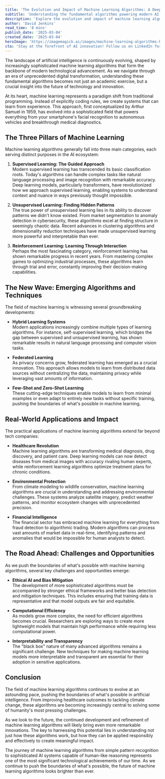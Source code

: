 ```yaml
---
title: 'The Evolution and Impact of Machine Learning Algorithms: A Deep Dive into AI's Core Engine'
subtitle: 'Understanding the fundamental algorithms powering modern AI'
description: 'Explore the evolution and impact of machine learning algorithms in this comprehensive deep dive. From supervised learning to cutting-edge developments in AI, discover how these technological innovations are reshaping our world and driving the future of artificial intelligence.'
author: 'David Jenkins'
read_time: '8 mins'
publish_date: '2025-03-04'
created_date: '2025-03-04'
heroImage: 'https://imagemagick.ai/images/machine-learning-algorithms-header.jpg'
cta: 'Stay at the forefront of AI innovation! Follow us on LinkedIn for daily insights into machine learning algorithms and emerging technologies that are shaping our future.'
---
```


The landscape of artificial intelligence is continuously evolving, shaped by increasingly sophisticated machine learning algorithms that form the backbone of modern technological advancement. As we navigate through an era of unprecedented digital transformation, understanding these fundamental algorithms becomes not just an academic exercise, but a crucial insight into the future of technology and innovation.

At its heart, machine learning represents a paradigm shift from traditional programming. Instead of explicitly coding rules, we create systems that can learn from experience. This approach, first conceptualized by Arthur Samuel in 1959, has evolved into a sophisticated field that powers everything from your smartphone's facial recognition to autonomous vehicles and breakthrough medical diagnostics.

## The Three Pillars of Machine Learning

Machine learning algorithms generally fall into three main categories, each serving distinct purposes in the AI ecosystem:

1. **Supervised Learning: The Guided Approach**  
Modern supervised learning has transcended its basic classification roots. Today's algorithms can handle complex tasks like natural language processing and image recognition with remarkable accuracy. Deep learning models, particularly transformers, have revolutionized how we approach supervised learning, enabling systems to understand context and nuance in ways previously thought impossible.

2. **Unsupervised Learning: Finding Hidden Patterns**  
The true power of unsupervised learning lies in its ability to discover patterns we didn't know existed. From market segmentation to anomaly detection in cybersecurity, these algorithms excel at finding structure in seemingly chaotic data. Recent advances in clustering algorithms and dimensionality reduction techniques have made unsupervised learning more powerful and interpretable than ever.

3. **Reinforcement Learning: Learning Through Interaction**  
Perhaps the most fascinating category, reinforcement learning has shown remarkable progress in recent years. From mastering complex games to optimizing industrial processes, these algorithms learn through trial and error, constantly improving their decision-making capabilities.

## The New Wave: Emerging Algorithms and Techniques

The field of machine learning is witnessing several groundbreaking developments:

- **Hybrid Learning Systems**  
  Modern applications increasingly combine multiple types of learning algorithms. For instance, self-supervised learning, which bridges the gap between supervised and unsupervised learning, has shown remarkable results in natural language processing and computer vision tasks.

- **Federated Learning**  
  As privacy concerns grow, federated learning has emerged as a crucial innovation. This approach allows models to learn from distributed data sources without centralizing the data, maintaining privacy while leveraging vast amounts of information.

- **Few-Shot and Zero-Shot Learning**  
  These cutting-edge techniques enable models to learn from minimal examples or even adapt to entirely new tasks without specific training, pushing the boundaries of what's possible in machine learning.

## Real-World Applications and Impact

The practical applications of machine learning algorithms extend far beyond tech companies:

- **Healthcare Revolution**  
  Machine learning algorithms are transforming medical diagnosis, drug discovery, and patient care. Deep learning models can now detect diseases from medical images with accuracy rivaling human experts, while reinforcement learning algorithms optimize treatment plans for chronic conditions.

- **Environmental Protection**  
  From climate modeling to wildlife conservation, machine learning algorithms are crucial in understanding and addressing environmental challenges. These systems analyze satellite imagery, predict weather patterns, and monitor ecosystem changes with unprecedented precision.

- **Financial Intelligence**  
  The financial sector has embraced machine learning for everything from fraud detection to algorithmic trading. Modern algorithms can process vast amounts of market data in real-time, identifying patterns and anomalies that would be impossible for human analysts to detect.

## The Road Ahead: Challenges and Opportunities

As we push the boundaries of what's possible with machine learning algorithms, several key challenges and opportunities emerge:

- **Ethical AI and Bias Mitigation**  
  The development of more sophisticated algorithms must be accompanied by stronger ethical frameworks and better bias detection and mitigation techniques. This includes ensuring that training data is representative and that model outputs are fair and equitable.

- **Computational Efficiency**  
  As models grow more complex, the need for efficient algorithms becomes crucial. Researchers are exploring ways to create more lightweight models that maintain high performance while requiring less computational power.

- **Interpretability and Transparency**  
  The "black box" nature of many advanced algorithms remains a significant challenge. New techniques for making machine learning models more interpretable and transparent are essential for their adoption in sensitive applications.

## Conclusion

The field of machine learning algorithms continues to evolve at an astounding pace, pushing the boundaries of what's possible in artificial intelligence. From improving healthcare outcomes to tackling climate change, these algorithms are becoming increasingly central to solving some of humanity's most pressing challenges.

As we look to the future, the continued development and refinement of machine learning algorithms will likely bring even more remarkable innovations. The key to harnessing this potential lies in understanding not just how these algorithms work, but how they can be applied responsibly and effectively to create meaningful impact.

The journey of machine learning algorithms from simple pattern recognition to sophisticated AI systems capable of human-like reasoning represents one of the most significant technological achievements of our time. As we continue to push the boundaries of what's possible, the future of machine learning algorithms looks brighter than ever.